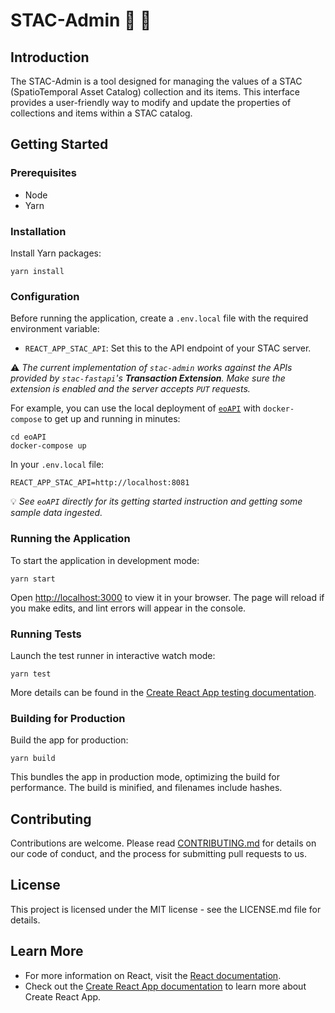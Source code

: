 # STAC-Admin :satellite: :page_facing_up: 

## Introduction
The STAC-Admin is a tool designed for managing the values of a STAC (SpatioTemporal Asset Catalog) collection and its items. This interface provides a user-friendly way to modify and update the properties of collections and items within a STAC catalog.

## Getting Started

### Prerequisites
- Node
- Yarn

### Installation

Install Yarn packages:
   ```
   yarn install
   ```

### Configuration
Before running the application, create a `.env.local` file with the required environment variable:
- `REACT_APP_STAC_API`: Set this to the API endpoint of your STAC server.

:warning: *The current implementation of `stac-admin` works against the APIs provided by `stac-fastapi`'s **Transaction Extension**. Make sure the extension is enabled and the server accepts `PUT` requests.*

For example, you can use the local deployment of [`eoAPI`](https://github.com/developmentseed/eoAPI) with `docker-compose` to get up and running in minutes:
```
cd eoAPI
docker-compose up
```

In your `.env.local` file:
```
REACT_APP_STAC_API=http://localhost:8081
```

:bulb: *See `eoAPI` directly for its getting started instruction and getting some sample data ingested.*


### Running the Application
To start the application in development mode:
```
yarn start
```
Open [http://localhost:3000](http://localhost:3000) to view it in your browser. The page will reload if you make edits, and lint errors will appear in the console.

### Running Tests
Launch the test runner in interactive watch mode:
```
yarn test
```
More details can be found in the [Create React App testing documentation](https://facebook.github.io/create-react-app/docs/running-tests).

### Building for Production
Build the app for production:
```
yarn build
```
This bundles the app in production mode, optimizing the build for performance. The build is minified, and filenames include hashes.

## Contributing
Contributions are welcome. Please read [CONTRIBUTING.md](CONTRIBUTING.md) for details on our code of conduct, and the process for submitting pull requests to us.

## License
This project is licensed under the MIT license - see the LICENSE.md file for details.

## Learn More
- For more information on React, visit the [React documentation](https://reactjs.org/).
- Check out the [Create React App documentation](https://facebook.github.io/create-react-app/docs/getting-started) to learn more about Create React App.
